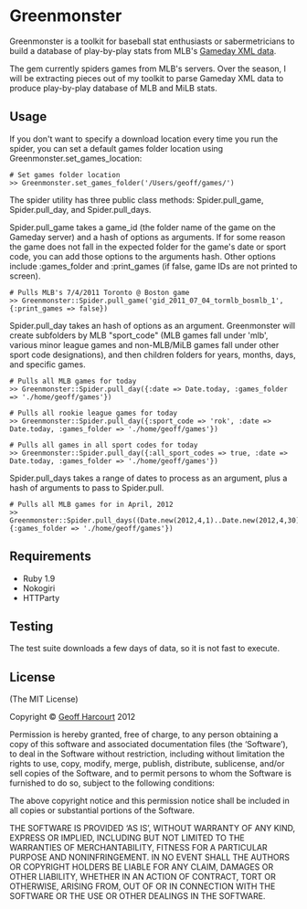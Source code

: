 Greenmonster
============

Greenmonster is a toolkit for baseball stat enthusiasts or sabermetricians to build a database of play-by-play stats from MLB's [Gameday XML data](http://gd.mlb.com/components/game/).

The gem currently spiders games from MLB's servers. Over the season, I will be extracting pieces out of my toolkit to parse Gameday XML data to produce play-by-play database of MLB and MiLB stats.

Usage 
-----

If you don't want to specify a download location every time you run the spider, you can set a default games folder location using Greenmonster.set_games_location:

	# Set games folder location
	>> Greenmonster.set_games_folder('/Users/geoff/games/')

The spider utility has three public class methods: Spider.pull_game, Spider.pull_day, and Spider.pull_days. 

Spider.pull_game takes a game_id (the folder name of the game on the Gameday server) and a hash of options as arguments. If for some reason the game does not fall in the expected folder for the game's date or sport code, you can add those options to the arguments hash. Other options include :games_folder and :print_games (if false, game IDs are not printed to screen).

    # Pulls MLB's 7/4/2011 Toronto @ Boston game
	>> Greenmonster::Spider.pull_game('gid_2011_07_04_tormlb_bosmlb_1', {:print_games => false})

Spider.pull_day takes an hash of options as an argument. Greenmonster will create subfolders by MLB "sport_code" (MLB games fall under 'mlb', various minor league games and non-MLB/MiLB games fall under other sport code designations), and then children folders for years, months, days, and specific games.

    # Pulls all MLB games for today
    >> Greenmonster::Spider.pull_day({:date => Date.today, :games_folder => './home/geoff/games'})

    # Pulls all rookie league games for today
    >> Greenmonster::Spider.pull_day({:sport_code => 'rok', :date => Date.today, :games_folder => './home/geoff/games'})

	# Pulls all games in all sport codes for today
	>> Greenmonster::Spider.pull_day({:all_sport_codes => true, :date => Date.today, :games_folder => './home/geoff/games'})

Spider.pull_days takes a range of dates to process as an argument, plus a hash of arguments to pass to Spider.pull.

    # Pulls all MLB games for in April, 2012
	>> Greenmonster::Spider.pull_days((Date.new(2012,4,1)..Date.new(2012,4,30)), {:games_folder => './home/geoff/games'})
	

Requirements
------------
- Ruby 1.9
- Nokogiri
- HTTParty

Testing
-------

The test suite downloads a few days of data, so it is not fast to execute.


License
-------
(The MIT License)

Copyright &copy; [Geoff Harcourt](http://github.com/geoffharcourt) 2012

Permission is hereby granted, free of charge, to any person obtaining a copy of this software and associated documentation files (the ‘Software’), to deal in the Software without restriction, including without limitation the rights to use, copy, modify, merge, publish, distribute, sublicense, and/or sell copies of the Software, and to permit persons to whom the Software is furnished to do so, subject to the following conditions:

The above copyright notice and this permission notice shall be included in all copies or substantial portions of the Software.

THE SOFTWARE IS PROVIDED ‘AS IS’, WITHOUT WARRANTY OF ANY KIND, EXPRESS OR IMPLIED, INCLUDING BUT NOT LIMITED TO THE WARRANTIES OF MERCHANTABILITY, FITNESS FOR A PARTICULAR PURPOSE AND NONINFRINGEMENT. IN NO EVENT SHALL THE AUTHORS OR COPYRIGHT HOLDERS BE LIABLE FOR ANY CLAIM, DAMAGES OR OTHER LIABILITY, WHETHER IN AN ACTION OF CONTRACT, TORT OR OTHERWISE, ARISING FROM, OUT OF OR IN CONNECTION WITH THE SOFTWARE OR THE USE OR OTHER DEALINGS IN THE SOFTWARE.